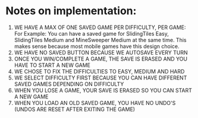 


# Notes on implementation:
1. WE HAVE A MAX OF ONE SAVED GAME PER DIFFICULTY, PER GAME:  
For Example: You can have a saved game for SlidingTiles Easy, SlidingTiles Medium and MineSweeper Medium
at the same time. This makes sense because most mobile games have this design choice.  
2. WE HAVE NO SAVED BUTTON BECAUSE WE AUTOSAVE EVERY TURN
3. ONCE YOU WIN/COMPLETE A GAME, THE SAVE IS ERASED AND YOU HAVE TO START A NEW GAME
4. WE CHOSE TO FIX THE DIFFICULTIES TO EASY, MEDIUM AND HARD   
5. WE SELECT DIFFICULTY FIRST BECAUSE YOU CAN HAVE DIFFERENT SAVED GAMES DEPENDING ON DIFFICULTY  
6. WHEN YOU LOSE A GAME, YOUR SAVE IS ERASED SO YOU CAN START A NEW GAME
7. WHEN YOU LOAD AN OLD SAVED GAME, YOU HAVE NO UNDO'S (UNDOS ARE RESET AFTER EXITING THE GAME)
